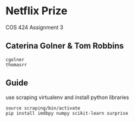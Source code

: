# Netflix Prize
COS 424 Assignment 3

## Caterina Golner & Tom Robbins
```
cgolner
thomasrr
```

## Guide
use scraping virtualenv and install python libraries
```
source scraping/bin/activate
pip install imdbpy numpy scikit-learn surprise
```
